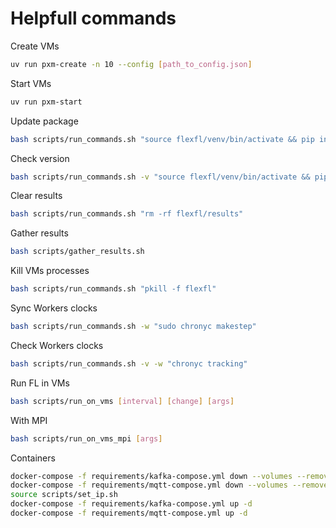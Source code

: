 # Helpfull commands

Create VMs
```bash
uv run pxm-create -n 10 --config [path_to_config.json]
```

Start VMs
```bash
uv run pxm-start
```

Update package
```bash
bash scripts/run_commands.sh "source flexfl/venv/bin/activate && pip install --upgrade flexfl"
```

Check version
```bash
bash scripts/run_commands.sh -v "source flexfl/venv/bin/activate && pip freeze" | grep FlexFL
```

Clear results
```bash
bash scripts/run_commands.sh "rm -rf flexfl/results"
```

Gather results
```bash
bash scripts/gather_results.sh
```

Kill VMs processes
```bash
bash scripts/run_commands.sh "pkill -f flexfl"
```

Sync Workers clocks
```bash
bash scripts/run_commands.sh -w "sudo chronyc makestep"
```

Check Workers clocks
```bash
bash scripts/run_commands.sh -v -w "chronyc tracking"
```

Run FL in VMs
```bash
bash scripts/run_on_vms [interval] [change] [args]
```

With MPI
```bash
bash scripts/run_on_vms_mpi [args]
```

Containers
```bash
docker-compose -f requirements/kafka-compose.yml down --volumes --remove-orphans
docker-compose -f requirements/mqtt-compose.yml down --volumes --remove-orphans
source scripts/set_ip.sh 
docker-compose -f requirements/kafka-compose.yml up -d
docker-compose -f requirements/mqtt-compose.yml up -d
```